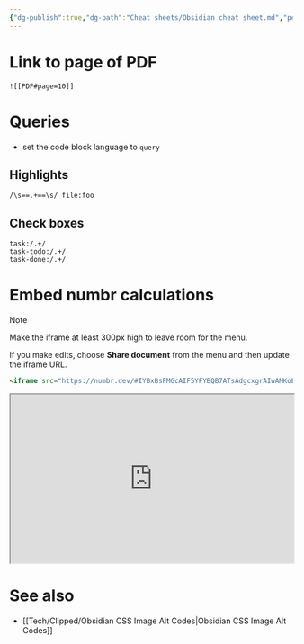 ```yaml
---
{"dg-publish":true,"dg-path":"Cheat sheets/Obsidian cheat sheet.md","permalink":"/cheat-sheets/obsidian-cheat-sheet/","tags":["tech/obsidian"]}
---
```



# Link to page of PDF

```
![[PDF#page=10]]
```

# Queries

- set the code block language to `query`

## Highlights

```
/\s==.+==\s/ file:foo
```

## Check boxes

```
task:/.+/
task-todo:/.+/
task-done:/.+/
```

# Embed numbr calculations

> [!note]
> Make the iframe at least 300px high to leave room for the menu.
>
> If you make edits, choose **Share document** from the menu and then update the iframe URL.

```html
<iframe src="https://numbr.dev/#IYBxBsFMGcAIF5YFYBQB7ATsAdgcxgrAIwAMKoEBA1LJjvtCikA=" width="100%" height="300px"></iframe>
```

<iframe src="https://numbr.dev/#IYBxBsFMGcAIF5YFYBQB7ATsAdgcxgrAIwAMKoEBA1LJjvtCikA=" width="100%" height="300px"></iframe>

# See also

- [[Tech/Clipped/Obsidian CSS Image Alt Codes\|Obsidian CSS Image Alt Codes]]
